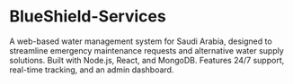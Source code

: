 # BlueShield-Services
A web-based water management system for Saudi Arabia, designed to streamline emergency maintenance requests and alternative water supply solutions. Built with Node.js, React, and MongoDB. Features 24/7 support, real-time tracking, and an admin dashboard.
